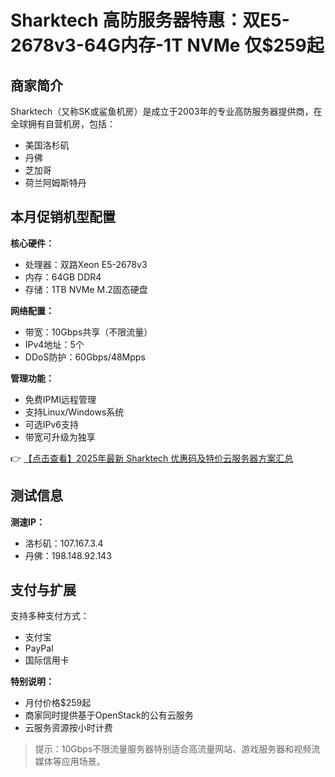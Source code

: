# Sharktech 高防服务器特惠：双E5-2678v3-64G内存-1T NVMe 仅$259起

## 商家简介
Sharktech（又称SK或鲨鱼机房）是成立于2003年的专业高防服务器提供商，在全球拥有自营机房，包括：
- 美国洛杉矶
- 丹佛
- 芝加哥
- 荷兰阿姆斯特丹

## 本月促销机型配置
**核心硬件：**
- 处理器：双路Xeon E5-2678v3
- 内存：64GB DDR4
- 存储：1TB NVMe M.2固态硬盘

**网络配置：**
- 带宽：10Gbps共享（不限流量）
- IPv4地址：5个
- DDoS防护：60Gbps/48Mpps

**管理功能：**
- 免费IPMI远程管理
- 支持Linux/Windows系统
- 可选IPv6支持
- 带宽可升级为独享

👉 [【点击查看】2025年最新 Sharktech 优惠码及特价云服务器方案汇总](https://bit.ly/Sharktech)

## 测试信息
**测速IP：**
- 洛杉矶：107.167.3.4
- 丹佛：198.148.92.143

## 支付与扩展
支持多种支付方式：
- 支付宝
- PayPal
- 国际信用卡

**特别说明：**
- 月付价格$259起
- 商家同时提供基于OpenStack的公有云服务
- 云服务资源按小时计费

> 提示：10Gbps不限流量服务器特别适合高流量网站、游戏服务器和视频流媒体等应用场景。